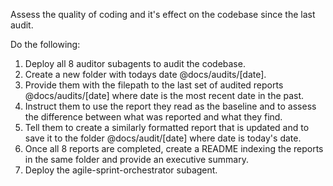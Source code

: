 Assess the quality of coding and it's effect on the codebase since the last audit.

Do the following:

1. Deploy all 8 auditor subagents to audit the codebase.
2. Create a new folder with todays date @docs/audits/[date].
3. Provide them with the filepath to the last set of audited reports @docs/audits/[date] where date is the most recent date in the past.
4. Instruct them to use the report they read as the baseline and to assess the difference between what was reported and what they find.
5. Tell them to create a similarly formatted report that is updated and to save it to the folder @docs/audit/[date] where date is today's date.
6. Once all 8 reports are completed, create a README indexing the reports in the same folder and provide an executive summary.
7. Deploy the agile-sprint-orchestrator subagent.
